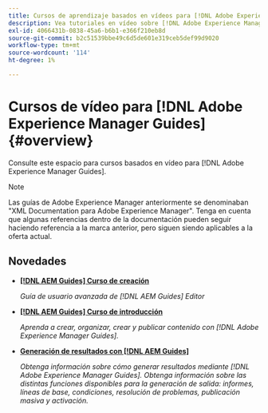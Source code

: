 ```yaml
---
title: Cursos de aprendizaje basados en vídeos para [!DNL Adobe Experience Manager Guides]
description: Vea tutoriales en vídeo sobre [!DNL Adobe Experience Manager Guides], AEM Complemento XML, AEM Complemento XML, AEM DoX y AEM Dox.
exl-id: 4066431b-0838-45a6-b6b1-e366f210eb8d
source-git-commit: b2c51539bbe49c6d5de601e319ceb5def99d9020
workflow-type: tm+mt
source-wordcount: '114'
ht-degree: 1%

---
```


# Cursos de vídeo para [!DNL Adobe Experience Manager Guides] {#overview}

Consulte este espacio para cursos basados en vídeo para [!DNL Adobe Experience Manager Guides].

>[!NOTE]
> 
> Las guías de Adobe Experience Manager anteriormente se denominaban &quot;XML Documentation para Adobe Experience Manager&quot;. Tenga en cuenta que algunas referencias dentro de la documentación pueden seguir haciendo referencia a la marca anterior, pero siguen siendo aplicables a la oferta actual.

## Novedades

* **[[!DNL AEM Guides] Curso de creación](course-3/overview.md)**

   *Guía de usuario avanzada de [!DNL AEM Guides] Editor*

* **[[!DNL AEM Guides] Curso de introducción](course-1/overview.md)**

   *Aprenda a crear, organizar, crear y publicar contenido con [!DNL Adobe Experience Manager Guides].*

* **[Generación de resultados con [!DNL AEM Guides]](course-2/overview.md)**

   *Obtenga información sobre cómo generar resultados mediante [!DNL Adobe Experience Manager Guides]. Obtenga información sobre las distintas funciones disponibles para la generación de salida: informes, líneas de base, condiciones, resolución de problemas, publicación masiva y activación.*
